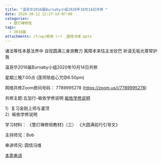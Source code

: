 ```yaml
---
title: "温哥华2016届Burnaby小组2020年10月14日共修 "
date: 2020-10-12 12:27:53-07:00
categories:
  - 慧灯禅修班
tags:
  - 2016届
attachments: /f/up/皈依（一）_圆信冯维.pptx
---
```

诸法等性本基法界中 自现圆满三身游舞力 离障本来怙主龙钦巴 祈请无垢光尊常护我

温哥华2016届Burnaby小组2020年10月14日共修 

星期三晚7:00点 (莲师除疫心咒@6:50pm)

网络共修Zoom房间号码： 7789995278 (<https://zoom.us/j/7789995278>)

共修主题:五加行-皈依学修说明
[皈依学修说明](https://mp.weixin.qq.com/s/XmrAn9RMp_REVuxJFyt9uw) 

1）复习金刚上师与灌顶  
2）皈依学修说明


学习材料：
《慧灯禅修班教材》（三）
《大圆满前行引导文》



主持师兄：Bob

串讲师兄: 圆信冯维

[本周串讲](/f/up/皈依（一）_圆信冯维.pptx)